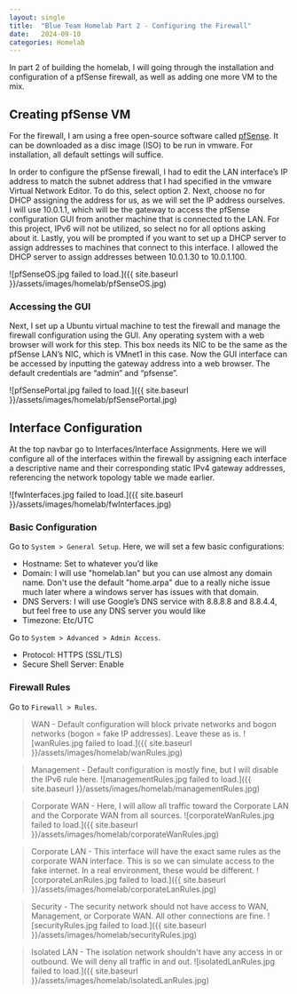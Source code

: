 ```yaml
---
layout: single
title:  "Blue Team Homelab Part 2 - Configuring the Firewall"
date:   2024-09-10
categories: Homelab
---
```


In part 2 of building the homelab, I will going through the installation and configuration of a pfSense firewall, as well as adding one more VM to the mix.

## Creating pfSense VM
For the firewall, I am using a free open-source software called [pfSense](https://www.pfsense.org/). It can be downloaded as a disc image (ISO) to be run in vmware. For installation, all default settings will suffice.

In order to configure the pfSense firewall, I had to edit the LAN interface’s IP address to match the subnet address that I had specified in the vmware Virtual Network Editor. To do this, select option 2. Next, choose no for DHCP assigning the address for us, as we will set the IP address ourselves. I will use 10.0.1.1, which will be the gateway to access the pfSense configuration GUI from another machine that is connected to the LAN. For this project, IPv6 will not be utilized, so select no for all options asking about it. Lastly, you will be prompted if you want to set up a DHCP server to assign addresses to machines that connect to this interface. I allowed the DHCP server to assign addresses between 10.0.1.30 to 10.0.1.100.


![pfSenseOS.jpg failed to load.]({{ site.baseurl }}/assets/images/homelab/pfSenseOS.jpg)

### Accessing the GUI
Next, I set up a Ubuntu virtual machine to test the firewall and manage the firewall configuration using the GUI. Any operating system with a web browser will work for this step. This box needs its NIC to be the same as the pfSense LAN’s NIC, which is VMnet1 in this case. Now the GUI interface can be accessed by inputting the gateway address into a web browser. The default credentials are “admin” and “pfsense”.

![pfSensePortal.jpg failed to load.]({{ site.baseurl }}/assets/images/homelab/pfSensePortal.jpg)

## Interface Configuration
At the top navbar go to Interfaces/Interface Assignments. Here we will configure all of the interfaces within the firewall by assigning each interface a descriptive name and their corresponding static IPv4 gateway addresses, referencing the network topology table we made earlier.

![fwInterfaces.jpg failed to load.]({{ site.baseurl }}/assets/images/homelab/fwInterfaces.jpg)

### Basic Configuration
Go to ```System > General Setup```. Here, we will set a few basic configurations:
- Hostname: Set to whatever you’d like
- Domain: I will use "homelab.lan" but you can use almost any domain name. Don't use the default "home.arpa" due to a really niche issue much later where a windows server has issues with that domain.
- DNS Servers: I will use Google’s DNS service with 8.8.8.8 and 8.8.4.4, but feel free to use any DNS server you would like
- Timezone: Etc/UTC

Go to ```System > Advanced > Admin Access```.
- Protocol: HTTPS (SSL/TLS)
- Secure Shell Server: Enable

### Firewall Rules
Go to ```Firewall > Rules```.

> WAN - Default configuration will block private networks and bogon networks (bogon = fake IP addresses). Leave these as is.
> ![wanRules.jpg failed to load.]({{ site.baseurl }}/assets/images/homelab/wanRules.jpg)

> Management - Default configuration is mostly fine, but I will disable the IPv6 rule here.
> ![managementRules.jpg failed to load.]({{ site.baseurl }}/assets/images/homelab/managementRules.jpg)

> Corporate WAN - Here, I will allow all traffic toward the Corporate LAN and the Corporate WAN from all sources.
> ![corporateWanRules.jpg failed to load.]({{ site.baseurl }}/assets/images/homelab/corporateWanRules.jpg)

> Corporate LAN - This interface will have the exact same rules as the corporate WAN interface. This is so we can simulate access to the fake internet. In a real environment, these would be different.
> ![corporateLanRules.jpg failed to load.]({{ site.baseurl }}/assets/images/homelab/corporateLanRules.jpg)

> Security - The security network should not have access to WAN, Management, or Corporate WAN. All other connections are fine.
> ![securityRules.jpg failed to load.]({{ site.baseurl }}/assets/images/homelab/securityRules.jpg)

> Isolated LAN - The isolation network shouldn't have any access in or outbound. We will deny all traffic in and out.
> ![isolatedLanRules.jpg failed to load.]({{ site.baseurl }}/assets/images/homelab/isolatedLanRules.jpg)
